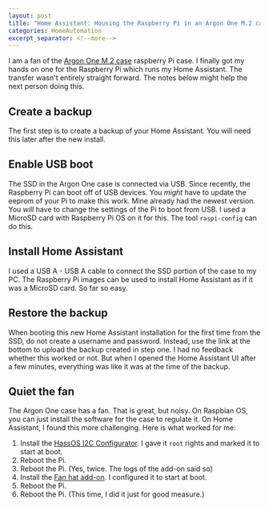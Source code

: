 ```yaml
---
layout: post
title: "Home Assistant: Housing the Raspberry Pi in an Argon One M.2 case"
categories: HomeAutomation
excerpt_separator: <!--more-->
---
```


I am a fan of the [Argon One M.2 case][aone] raspberry Pi case. I finally got my
hands on one for the Raspberry Pi which runs my Home Assistant. The transfer
wasn't entirely straight forward. The notes below might help the next person
doing this.

## Create a backup

The first step is to create a backup of your Home Assistant. You will need this
later after the new install.

## Enable USB boot

The SSD in the Argon One case is connected via USB. Since recently, the
Raspberry Pi can boot off of USB devices. You *might* have to update the eeprom
of your Pi to make this work. Mine already had the newest version. You *will*
have to change the settings of the Pi to boot from USB. I used a MicroSD card
with Raspberry Pi OS on it for this. The tool `raspi-config` can do this.

[aone]: https://www.argon40.com/argon-one-m-2-case-for-raspberry-pi-4.html

## Install Home Assistant

I used a USB A - USB A cable to connect the SSD portion of the case to my PC.
The Raspberry Pi images can be used to install Home Assistant as if it was a
MicroSD card. So far so easy.

## Restore the backup

When booting this new Home Assistant installation for the first time from the
SSD, do not create a username and password. Instead, use the link at the bottom
to upload the backup created in step one. I had no feedback whether this worked
or not. But when I opened the Home Assistant UI after a few minutes, everything
was like it was at the time of the backup.

## Quiet the fan

The Argon One case has a fan. That is great, but noisy. On Raspbian OS, you can
just install the software for the case to regulate it. On Home Assistant, I
found this more challenging. Here is what worked for me:

1. Install the [HassOS I2C Configurator](i2c). I gave it `root` rights and
   marked it to start at boot.
2. Reboot the Pi.
3. Reboot the Pi. (Yes, twice. The logs of the add-on said so)
4. Install the [Fan hat add-on][fan]. I configured it to start at boot.
5. Reboot the Pi.
6. Reboot the Pi. (This time, I did it just for good measure.)

[i2c]: https://community.home-assistant.io/t/add-on-hassos-i2c-configurator/264167
[fan]: https://github.com/Misiu/argon40
